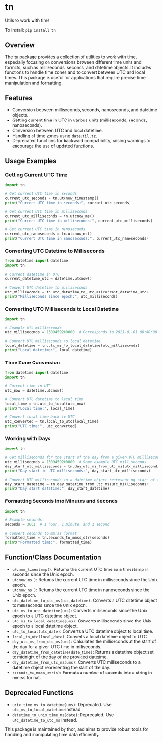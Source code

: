 # tn
Utils to work with time

To install:	```pip install tn```

## Overview
The `tn` package provides a collection of utilities to work with time, especially focusing on conversions between different time units and formats, such as milliseconds, seconds, and datetime objects. It includes functions to handle time zones and to convert between UTC and local times. This package is useful for applications that require precise time manipulation and formatting.

## Features
- Conversion between milliseconds, seconds, nanoseconds, and datetime objects.
- Getting current time in UTC in various units (milliseconds, seconds, nanoseconds).
- Conversion between UTC and local datetime.
- Handling of time zones using `dateutil.tz`.
- Deprecated functions for backward compatibility, raising warnings to encourage the use of updated functions.

## Usage Examples

### Getting Current UTC Time
```python
import tn

# Get current UTC time in seconds
current_utc_seconds = tn.utcnow_timestamp()
print("Current UTC time in seconds:", current_utc_seconds)

# Get current UTC time in milliseconds
current_utc_milliseconds = tn.utcnow_ms()
print("Current UTC time in milliseconds:", current_utc_milliseconds)

# Get current UTC time in nanoseconds
current_utc_nanoseconds = tn.utcnow_ns()
print("Current UTC time in nanoseconds:", current_utc_nanoseconds)
```

### Converting UTC Datetime to Milliseconds
```python
from datetime import datetime
import tn

# Current datetime in UTC
current_datetime_utc = datetime.utcnow()

# Convert UTC datetime to milliseconds
utc_milliseconds = tn.utc_datetime_to_utc_ms(current_datetime_utc)
print("Milliseconds since epoch:", utc_milliseconds)
```

### Converting UTC Milliseconds to Local Datetime
```python
import tn

# Example UTC milliseconds
utc_milliseconds = 1609459200000  # Corresponds to 2021-01-01 00:00:00 UTC

# Convert UTC milliseconds to local datetime
local_datetime = tn.utc_ms_to_local_datetime(utc_milliseconds)
print("Local datetime:", local_datetime)
```

### Time Zone Conversion
```python
from datetime import datetime
import tn

# Current time in UTC
utc_now = datetime.utcnow()

# Convert UTC datetime to local time
local_time = tn.utc_to_local(utc_now)
print("Local time:", local_time)

# Convert local time back to UTC
utc_converted = tn.local_to_utc(local_time)
print("UTC time:", utc_converted)
```

### Working with Days
```python
import tn

# Get milliseconds for the start of the day from a given UTC milliseconds
utc_milliseconds = 1609459200000  # Some example UTC milliseconds
day_start_utc_milliseconds = tn.day_utc_ms_from_utc_ms(utc_milliseconds)
print("Day start in UTC milliseconds:", day_start_utc_milliseconds)

# Convert UTC milliseconds to a datetime object representing start of the day
day_start_datetime = tn.day_datetime_from_utc_ms(utc_milliseconds)
print("Day start datetime:", day_start_datetime)
```

### Formatting Seconds into Minutes and Seconds
```python
import tn

# Example seconds
seconds = 3661  # 1 hour, 1 minute, and 1 second

# Convert seconds to mm:ss format
formatted_time = tn.seconds_to_mmss_str(seconds)
print("Formatted time:", formatted_time)
```

## Function/Class Documentation
- `utcnow_timestamp()`: Returns the current UTC time as a timestamp in seconds since the Unix epoch.
- `utcnow_ms()`: Returns the current UTC time in milliseconds since the Unix epoch.
- `utcnow_ns()`: Returns the current UTC time in nanoseconds since the Unix epoch.
- `utc_datetime_to_utc_ms(utc_datetime)`: Converts a UTC datetime object to milliseconds since the Unix epoch.
- `utc_ms_to_utc_datetime(ums)`: Converts milliseconds since the Unix epoch to a UTC datetime object.
- `utc_ms_to_local_datetime(ums)`: Converts milliseconds since the Unix epoch to a local datetime object.
- `utc_to_local(utc_date)`: Converts a UTC datetime object to local time.
- `local_to_utc(local_date)`: Converts a local datetime object to UTC.
- `day_utc_ms_from_utc_ms(ums)`: Calculates the milliseconds at the start of the day for a given UTC time in milliseconds.
- `day_datetime_from_datetime(date_time)`: Returns a datetime object set to midnight of the day of the provided datetime.
- `day_datetime_from_utc_ms(ums)`: Converts UTC milliseconds to a datetime object representing the start of the day.
- `seconds_to_mmss_str(s)`: Formats a number of seconds into a string in mm:ss format.

## Deprecated Functions
- `unix_time_ms_to_datetime(ums)`: Deprecated. Use `utc_ms_to_local_datetime` instead.
- `datetime_to_unix_time_ms(date)`: Deprecated. Use `utc_datetime_to_utc_ms` instead.

This package is maintained by thor, and aims to provide robust tools for handling and manipulating time data efficiently.